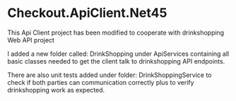 # Checkout.ApiClient.Net45

This Api Client project has been modified to cooperate with drinkshopping Web API project

I added a new folder called: DrinkShopping under ApiServices containing all basic classes needed to get the client talk to drinkshopping API endpoints.

There are also unit tests added under folder: DrinkShoppingService to check if both parties can communication correctly plus to verify drinkshopping work as expected.
